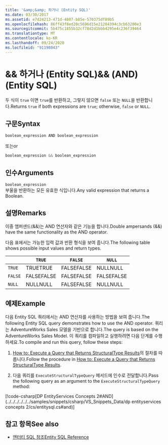 ```yaml
---
title: '&amp;&amp; 하거나 (Entity SQL)'
ms.date: 03/30/2017
ms.assetid: e7d24213-471d-4807-b85e-570375df89b5
ms.openlocfilehash: 86ff43f8ed20c5696d15e21284394c3cb63200e3
ms.sourcegitcommit: 5b475c1855b32cf78d2d1bbb4295e4c236f39464
ms.translationtype: MT
ms.contentlocale: ko-KR
ms.lasthandoff: 09/24/2020
ms.locfileid: "91198043"
---
```

# <a name="ampamp-and-entity-sql"></a><span data-ttu-id="cb8f2-102">&amp;&amp; 하거나 (Entity SQL)</span><span class="sxs-lookup"><span data-stu-id="cb8f2-102">&amp;&amp; (AND) (Entity SQL)</span></span>

<span data-ttu-id="cb8f2-103">두 식이 `true` 이면 `true`를 반환하고, 그렇지 않으면 `false` 또는 `NULL`을 반환합니다.</span><span class="sxs-lookup"><span data-stu-id="cb8f2-103">Returns `true` if both expressions are `true`; otherwise, `false` or `NULL`.</span></span>  
  
## <a name="syntax"></a><span data-ttu-id="cb8f2-104">구문</span><span class="sxs-lookup"><span data-stu-id="cb8f2-104">Syntax</span></span>  
  
```csharp  
boolean_expression AND boolean_expression
```

<span data-ttu-id="cb8f2-105">또는</span><span class="sxs-lookup"><span data-stu-id="cb8f2-105">or</span></span>  

```csharp
boolean_expression && boolean_expression  
```  
  
## <a name="arguments"></a><span data-ttu-id="cb8f2-106">인수</span><span class="sxs-lookup"><span data-stu-id="cb8f2-106">Arguments</span></span>  

 `boolean_expression`  
 <span data-ttu-id="cb8f2-107">부울을 반환하는 모든 유효한 식입니다.</span><span class="sxs-lookup"><span data-stu-id="cb8f2-107">Any valid expression that returns a Boolean.</span></span>  
  
## <a name="remarks"></a><span data-ttu-id="cb8f2-108">설명</span><span class="sxs-lookup"><span data-stu-id="cb8f2-108">Remarks</span></span>  

 <span data-ttu-id="cb8f2-109">이중 앰퍼샌드(&&)는 AND 연산자와 같은 기능을 합니다.</span><span class="sxs-lookup"><span data-stu-id="cb8f2-109">Double ampersands (&&) have the same functionality as the AND operator.</span></span>  
  
 <span data-ttu-id="cb8f2-110">다음 표에서는 가능한 입력 값과 반환 형식을 보여 줍니다.</span><span class="sxs-lookup"><span data-stu-id="cb8f2-110">The following table shows possible input values and return types.</span></span>  
  
||`TRUE`|`FALSE`|`NULL`|  
|-|------------|-------------|------------|  
|`TRUE`|<span data-ttu-id="cb8f2-111">TRUE</span><span class="sxs-lookup"><span data-stu-id="cb8f2-111">TRUE</span></span>|<span data-ttu-id="cb8f2-112">FALSE</span><span class="sxs-lookup"><span data-stu-id="cb8f2-112">FALSE</span></span>|<span data-ttu-id="cb8f2-113">NULL</span><span class="sxs-lookup"><span data-stu-id="cb8f2-113">NULL</span></span>|  
|`FALSE`|<span data-ttu-id="cb8f2-114">FALSE</span><span class="sxs-lookup"><span data-stu-id="cb8f2-114">FALSE</span></span>|<span data-ttu-id="cb8f2-115">FALSE</span><span class="sxs-lookup"><span data-stu-id="cb8f2-115">FALSE</span></span>|<span data-ttu-id="cb8f2-116">FALSE</span><span class="sxs-lookup"><span data-stu-id="cb8f2-116">FALSE</span></span>|  
|`NULL`|<span data-ttu-id="cb8f2-117">NULL</span><span class="sxs-lookup"><span data-stu-id="cb8f2-117">NULL</span></span>|<span data-ttu-id="cb8f2-118">FALSE</span><span class="sxs-lookup"><span data-stu-id="cb8f2-118">FALSE</span></span>|<span data-ttu-id="cb8f2-119">NULL</span><span class="sxs-lookup"><span data-stu-id="cb8f2-119">NULL</span></span>|  
  
## <a name="example"></a><span data-ttu-id="cb8f2-120">예제</span><span class="sxs-lookup"><span data-stu-id="cb8f2-120">Example</span></span>  

 <span data-ttu-id="cb8f2-121">다음 Entity SQL 쿼리에서는 AND 연산자를 사용하는 방법을 보여 줍니다.</span><span class="sxs-lookup"><span data-stu-id="cb8f2-121">The following Entity SQL query demonstrates how to use the AND operator.</span></span> <span data-ttu-id="cb8f2-122">쿼리는 AdventureWorks Sales 모델을 기반으로 합니다.</span><span class="sxs-lookup"><span data-stu-id="cb8f2-122">The query is based on the AdventureWorks Sales Model.</span></span> <span data-ttu-id="cb8f2-123">이 쿼리를 컴파일하고 실행하려면 다음 단계를 수행하세요.</span><span class="sxs-lookup"><span data-stu-id="cb8f2-123">To compile and run this query, follow these steps:</span></span>  
  
1. <span data-ttu-id="cb8f2-124">[How to: Execute a Query that Returns StructuralType Results](../how-to-execute-a-query-that-returns-structuraltype-results.md)의 절차를 따릅니다.</span><span class="sxs-lookup"><span data-stu-id="cb8f2-124">Follow the procedure in [How to: Execute a Query that Returns StructuralType Results](../how-to-execute-a-query-that-returns-structuraltype-results.md).</span></span>  
  
2. <span data-ttu-id="cb8f2-125">다음 쿼리를 `ExecuteStructuralTypeQuery` 메서드에 인수로 전달합니다.</span><span class="sxs-lookup"><span data-stu-id="cb8f2-125">Pass the following query as an argument to the `ExecuteStructuralTypeQuery` method:</span></span>  
  
 [!code-csharp[DP EntityServices Concepts 2#AND](../../../../../../samples/snippets/csharp/VS_Snippets_Data/dp entityservices concepts 2/cs/entitysql.cs#and)]  
  
## <a name="see-also"></a><span data-ttu-id="cb8f2-126">참고 항목</span><span class="sxs-lookup"><span data-stu-id="cb8f2-126">See also</span></span>

- [<span data-ttu-id="cb8f2-127">엔터티 SQL 참조</span><span class="sxs-lookup"><span data-stu-id="cb8f2-127">Entity SQL Reference</span></span>](entity-sql-reference.md)
